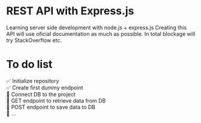 # REST API with Express.js
Learning server side development with node.js + express.js
Creating this API will use oficial documentation as much as possible.
In total blockage will try StackOverflow etc.  

# To do list
✅ Initialize repository  
✅ Create first dummy endpoint  
🔲 Connect DB to the project  
🔲 GET endpoint to retrieve data from DB  
🔲 POST endpoint to save data to DB  
🔲 ...
